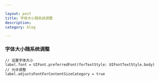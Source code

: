 ```yaml
---

layout: post
title: 字体大小随系统调整
description:
category: blog

---
```

### 字体大小随系统调整
	// 设置字体大小  
	label.font = UIFont.preferredFont(forTextStyle: UIFontTextStyle.body)        
	// 允许调整  
	label.adjustsFontForContentSizeCategory = true